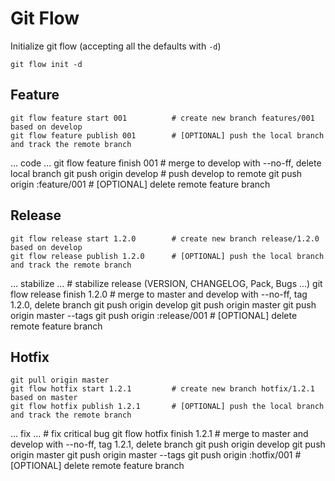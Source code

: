 
# Git Flow

Initialize git flow (accepting all the defaults with `-d`)

    git flow init -d

## Feature

    git flow feature start 001          # create new branch features/001 based on develop
    git flow feature publish 001        # [OPTIONAL] push the local branch and track the remote branch
  ... code ...
    git flow feature finish 001         # merge to develop with --no-ff, delete local branch
    git push origin develop             # push develop to remote
    git push origin :feature/001        # [OPTIONAL] delete remote feature branch

## Release

    git flow release start 1.2.0        # create new branch release/1.2.0 based on develop
    git flow release publish 1.2.0      # [OPTIONAL] push the local branch and track the remote branch
  ... stabilize ...                     # stabilize release (VERSION, CHANGELOG, Pack, Bugs ...)
    git flow release finish 1.2.0       # merge to master and develop with --no-ff, tag 1.2.0, delete branch
    git push origin develop
    git push origin master
    git push origin master --tags
    git push origin :release/001        # [OPTIONAL] delete remote feature branch

## Hotfix

    git pull origin master
    git flow hotfix start 1.2.1         # create new branch hotfix/1.2.1 based on master
    git flow hotfix publish 1.2.1       # [OPTIONAL] push the local branch and track the remote branch
  ... fix ...                           # fix critical bug
    git flow hotfix finish 1.2.1        # merge to master and develop with --no-ff, tag 1.2.1, delete branch
    git push origin develop
    git push origin master
    git push origin master --tags
    git push origin :hotfix/001         # [OPTIONAL] delete remote feature branch

